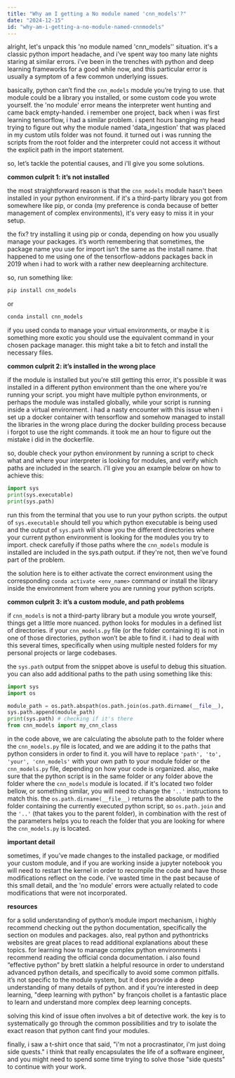 ```yaml
---
title: "Why am I getting a No module named 'cnn_models'?"
date: "2024-12-15"
id: "why-am-i-getting-a-no-module-named-cnnmodels"
---
```


alright, let's unpack this 'no module named 'cnn_models'' situation. it's a classic python import headache, and i’ve spent way too many late nights staring at similar errors. i've been in the trenches with python and deep learning frameworks for a good while now, and this particular error is usually a symptom of a few common underlying issues.

basically, python can’t find the `cnn_models` module you’re trying to use. that module could be a library you installed, or some custom code you wrote yourself. the 'no module' error means the interpreter went hunting and came back empty-handed. i remember one project, back when i was first learning tensorflow, i had a similar problem. i spent hours banging my head trying to figure out why the module named 'data_ingestion' that was placed in my custom utils folder was not found. it turned out i was running the scripts from the root folder and the interpreter could not access it without the explicit path in the import statement.

so, let’s tackle the potential causes, and i'll give you some solutions.

**common culprit 1: it’s not installed**

the most straightforward reason is that the `cnn_models` module hasn't been installed in your python environment. if it's a third-party library you got from somewhere like pip, or conda (my preference is conda because of better management of complex environments), it's very easy to miss it in your setup.

the fix? try installing it using pip or conda, depending on how you usually manage your packages. it’s worth remembering that sometimes, the package name you use for import isn’t the same as the install name. that happened to me using one of the tensorflow-addons packages back in 2019 when i had to work with a rather new deeplearning architecture.

so, run something like:

```bash
pip install cnn_models
```

or

```bash
conda install cnn_models
```

if you used conda to manage your virtual environments, or maybe it is something more exotic you should use the equivalent command in your chosen package manager. this might take a bit to fetch and install the necessary files.

**common culprit 2: it’s installed in the wrong place**

if the module is installed but you're still getting this error, it's possible it was installed in a different python environment than the one where you're running your script. you might have multiple python environments, or perhaps the module was installed globally, while your script is running inside a virtual environment. i had a nasty encounter with this issue when i set up a docker container with tensorflow and somehow managed to install the libraries in the wrong place during the docker building process because i forgot to use the right commands. it took me an hour to figure out the mistake i did in the dockerfile.

so, double check your python environment by running a script to check what and where your interpreter is looking for modules, and verify which paths are included in the search. i'll give you an example below on how to achieve this:

```python
import sys
print(sys.executable)
print(sys.path)
```

run this from the terminal that you use to run your python scripts. the output of `sys.executable` should tell you which python executable is being used and the output of `sys.path` will show you the different directories where your current python environment is looking for the modules you try to import. check carefully if those paths where the `cnn_models` module is installed are included in the sys.path output. if they're not, then we’ve found part of the problem.

the solution here is to either activate the correct environment using the corresponding `conda activate <env_name>` command or install the library inside the environment from where you are running your python scripts.

**common culprit 3: it’s a custom module, and path problems**

if `cnn_models` is not a third-party library but a module you wrote yourself, things get a little more nuanced. python looks for modules in a defined list of directories. if your `cnn_models.py` file (or the folder containing it) is not in one of those directories, python won’t be able to find it. i had to deal with this several times, specifically when using multiple nested folders for my personal projects or large codebases.

the `sys.path` output from the snippet above is useful to debug this situation. you can also add additional paths to the path using something like this:

```python
import sys
import os

module_path = os.path.abspath(os.path.join(os.path.dirname(__file__), '..', 'path', 'to', 'your', 'cnn_models'))
sys.path.append(module_path)
print(sys.path) # checking if it's there
from cnn_models import my_cnn_class
```

in the code above, we are calculating the absolute path to the folder where the `cnn_models.py` file is located, and we are adding it to the paths that python considers in order to find it. you will have to replace `'path', 'to', 'your', 'cnn_models'` with your own path to your module folder or the `cnn_models.py` file, depending on how your code is organized. also, make sure that the python script is in the same folder or any folder above the folder where the `cnn_models` module is located. if it's located two folder bellow, or something similar, you will need to change the `'..'` instructions to match this. the `os.path.dirname(__file__)` returns the absolute path to the folder containing the currently executed python script, so `os.path.join` and the `'..'` (that takes you to the parent folder), in combination with the rest of the parameters helps you to reach the folder that you are looking for where the `cnn_models.py` is located.

**important detail**

sometimes, if you’ve made changes to the installed package, or modified your custom module, and if you are working inside a jupyter notebook you will need to restart the kernel in order to recompile the code and have those modifications reflect on the code. i’ve wasted time in the past because of this small detail, and the 'no module' errors were actually related to code modifications that were not incorporated.

**resources**

for a solid understanding of python’s module import mechanism, i highly recommend checking out the python documentation, specifically the section on modules and packages. also, real python and pythontricks websites are great places to read additional explanations about these topics. for learning how to manage complex python environments i recommend reading the official conda documentation. i also found “effective python” by brett slatkin a helpful resource in order to understand advanced python details, and specifically to avoid some common pitfalls. it’s not specific to the module system, but it does provide a deep understanding of many details of python. and if you're interested in deep learning, "deep learning with python" by françois chollet is a fantastic place to learn and understand more complex deep learning concepts.

solving this kind of issue often involves a bit of detective work. the key is to systematically go through the common possibilities and try to isolate the exact reason that python cant find your modules.

finally, i saw a t-shirt once that said, "i'm not a procrastinator, i'm just doing side quests." i think that really encapsulates the life of a software engineer, and you might need to spend some time trying to solve those "side quests" to continue with your work.
